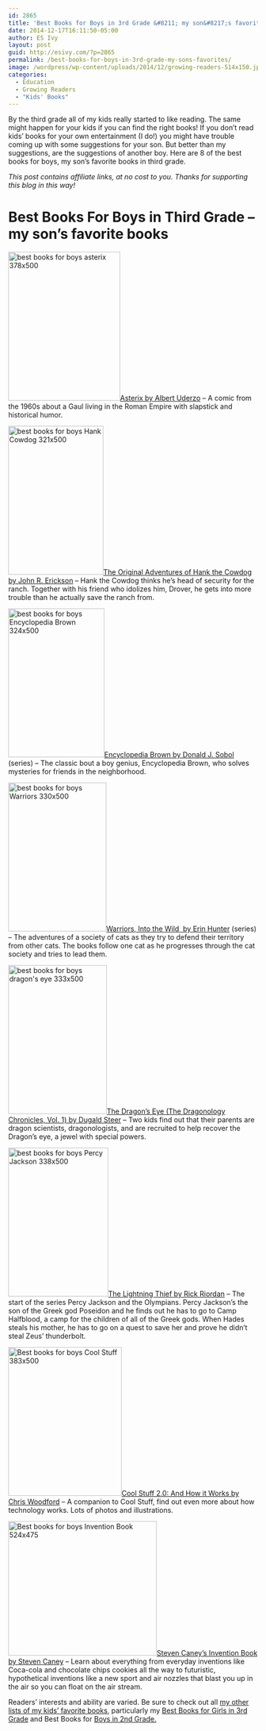 ```yaml
---
id: 2865
title: 'Best Books for Boys in 3rd Grade &#8211; my son&#8217;s favorites'
date: 2014-12-17T16:11:50-05:00
author: ES Ivy
layout: post
guid: http://esivy.com/?p=2865
permalink: /best-books-for-boys-in-3rd-grade-my-sons-favorites/
image: /wordpress/wp-content/uploads/2014/12/growing-readers-514x150.jpg
categories:
  - Education
  - Growing Readers
  - "Kids' Books"
---
```

By the third grade all of my kids really started to like reading. The same might happen for your kids if you can find the right books! If you don&#8217;t read kids&#8217; books for your own entertainment (I do!) you might have trouble coming up with some suggestions for your son. But better than my suggestions, are the suggestions of another boy. Here are 8 of the best books for boys, my son&#8217;s favorite books in third grade.<!--more-->

_This post contains affiliate links, at no cost to you. Thanks for supporting this blog in this way!_

# Best Books For Boys in Third Grade &#8211; my son&#8217;s favorite books

<a href="http://www.amazon.com/gp/product/1444004239/ref=as_li_qf_sp_asin_il_tl?ie=UTF8&camp=1789&creative=9325&creativeASIN=1444004239&linkCode=as2&tag=esiv-20&linkId=LMXCT5ZYDCXZJXU6" target="_blank" rel="nofollow"><img class="aligncenter size-medium wp-image-2880" src="http://esivy.com/wordpress/wp-content/uploads/2014/12/asterix-378x500-226x300.jpg" alt="best books for boys asterix 378x500" width="226" height="300" srcset="https://esivy.com/wordpress/wp-content/uploads/2014/12/asterix-378x500-226x300.jpg 226w, https://esivy.com/wordpress/wp-content/uploads/2014/12/asterix-378x500.jpg 378w" sizes="(max-width: 226px) 100vw, 226px" />Asterix by Albert Uderzo</a> &#8211; A comic from the 1960s about a Gaul living in the Roman Empire with slapstick and historical humor.

<a href="http://www.amazon.com/gp/product/1591881013/ref=as_li_qf_sp_asin_il_tl?ie=UTF8&camp=1789&creative=9325&creativeASIN=1591881013&linkCode=as2&tag=esiv-20&linkId=ZEHPPOPIT6MVNORW" target="_blank" rel="nofollow"><img class="aligncenter size-medium wp-image-2884" src="http://esivy.com/wordpress/wp-content/uploads/2014/12/Hank-Cowdog-321x500-192x300.jpg" alt="best books for boys Hank Cowdog 321x500" width="192" height="300" srcset="https://esivy.com/wordpress/wp-content/uploads/2014/12/Hank-Cowdog-321x500-192x300.jpg 192w, https://esivy.com/wordpress/wp-content/uploads/2014/12/Hank-Cowdog-321x500.jpg 321w" sizes="(max-width: 192px) 100vw, 192px" />The Original Adventures of Hank the Cowdog by John R. Erickson</a> &#8211; Hank the Cowdog thinks he&#8217;s head of security for the ranch. Together with his friend who idolizes him, Drover, he gets into more trouble than he actually save the ranch from.

<a href="http://www.amazon.com/gp/product/0142409855/ref=as_li_qf_sp_asin_il_tl?ie=UTF8&camp=1789&creative=9325&creativeASIN=0142409855&linkCode=as2&tag=esiv-20&linkId=EYWN7VILTYRKOGE2" target="_blank" rel="nofollow"><img class="aligncenter size-medium wp-image-2883" src="http://esivy.com/wordpress/wp-content/uploads/2014/12/Encyclopedia-Brown-324x500-194x300.jpg" alt="best books for boys Encyclopedia Brown 324x500" width="194" height="300" srcset="https://esivy.com/wordpress/wp-content/uploads/2014/12/Encyclopedia-Brown-324x500-194x300.jpg 194w, https://esivy.com/wordpress/wp-content/uploads/2014/12/Encyclopedia-Brown-324x500.jpg 324w" sizes="(max-width: 194px) 100vw, 194px" />Encyclopedia Brown by Donald J. Sobol</a> (series) &#8211; The classic bout a boy genius, Encyclopedia Brown, who solves mysteries for friends in the neighborhood.

<a href="http://www.amazon.com/gp/product/0061477931/ref=as_li_qf_sp_asin_il_tl?ie=UTF8&camp=1789&creative=9325&creativeASIN=0061477931&linkCode=as2&tag=esiv-20&linkId=BNK3FDE54PGCJ4UL" target="_blank" rel="nofollow"><img class="aligncenter size-medium wp-image-2887" src="http://esivy.com/wordpress/wp-content/uploads/2014/12/Warriors-330x500-198x300.jpg" alt="best books for boys Warriors 330x500" width="198" height="300" srcset="https://esivy.com/wordpress/wp-content/uploads/2014/12/Warriors-330x500-198x300.jpg 198w, https://esivy.com/wordpress/wp-content/uploads/2014/12/Warriors-330x500.jpg 330w" sizes="(max-width: 198px) 100vw, 198px" />Warriors, Into the Wild  by Erin Hunter</a> (series) &#8211; The adventures of a society of cats as they try to defend their territory from other cats. The books follow one cat as he progresses through the cat society and tries to lead them.

<a href="http://www.amazon.com/gp/product/0763638072/ref=as_li_qf_sp_asin_il_tl?ie=UTF8&camp=1789&creative=9325&creativeASIN=0763638072&linkCode=as2&tag=esiv-20&linkId=HNBM5OC7Q37ZWJQ4" target="_blank" rel="nofollow"><img class="aligncenter size-medium wp-image-2882" src="http://esivy.com/wordpress/wp-content/uploads/2014/12/dragons-eye-333x500-199x300.jpg" alt="best books for boys dragon's eye 333x500" width="199" height="300" srcset="https://esivy.com/wordpress/wp-content/uploads/2014/12/dragons-eye-333x500-199x300.jpg 199w, https://esivy.com/wordpress/wp-content/uploads/2014/12/dragons-eye-333x500.jpg 333w" sizes="(max-width: 199px) 100vw, 199px" />The Dragon&#8217;s Eye (The Dragonology Chronicles, Vol. 1) by Dugald Steer</a> &#8211; Two kids find out that their parents are dragon scientists, dragonologists, and are recruited to help recover the Dragon&#8217;s eye, a jewel with special powers.

<a href="http://www.amazon.com/gp/product/1484707230/ref=as_li_qf_sp_asin_il_tl?ie=UTF8&camp=1789&creative=9325&creativeASIN=1484707230&linkCode=as2&tag=esiv-20&linkId=J7WO7SJER7YOHRY7" target="_blank" rel="nofollow"><img class="aligncenter size-medium wp-image-2886" src="http://esivy.com/wordpress/wp-content/uploads/2014/12/Percy-Jackson-338x500-202x300.jpg" alt="best books for boys Percy Jackson 338x500" width="202" height="300" srcset="https://esivy.com/wordpress/wp-content/uploads/2014/12/Percy-Jackson-338x500-202x300.jpg 202w, https://esivy.com/wordpress/wp-content/uploads/2014/12/Percy-Jackson-338x500.jpg 338w" sizes="(max-width: 202px) 100vw, 202px" />The Lightning Thief by Rick Riordan</a> &#8211; The start of the series Percy Jackson and the Olympians. Percy Jackson&#8217;s the son of the Greek god Poseidon and he finds out he has to go to Camp Halfblood, a camp for the children of all of the Greek gods. When Hades steals his mother, he has to go on a quest to save her and prove he didn&#8217;t steal Zeus&#8217; thunderbolt.

<a href="http://www.amazon.com/gp/product/0756632072/ref=as_li_qf_sp_asin_il_tl?ie=UTF8&camp=1789&creative=9325&creativeASIN=0756632072&linkCode=as2&tag=esiv-20&linkId=DE7CCNDNMEP2KDYH" target="_blank" rel="nofollow"><img class="aligncenter size-medium wp-image-2881" src="http://esivy.com/wordpress/wp-content/uploads/2014/12/Cool-Stuff-383x500-229x300.jpg" alt="Best books for boys Cool Stuff 383x500" width="229" height="300" srcset="https://esivy.com/wordpress/wp-content/uploads/2014/12/Cool-Stuff-383x500-229x300.jpg 229w, https://esivy.com/wordpress/wp-content/uploads/2014/12/Cool-Stuff-383x500.jpg 383w" sizes="(max-width: 229px) 100vw, 229px" />Cool Stuff 2.0: And How it Works by Chris Woodford</a> &#8211; A companion to Cool Stuff, find out even more about how technology works. Lots of photos and illustrations.

<a href="http://www.amazon.com/gp/product/0894800760/ref=as_li_qf_sp_asin_il_tl?ie=UTF8&camp=1789&creative=9325&creativeASIN=0894800760&linkCode=as2&tag=esiv-20&linkId=MWTCGSE5D55B6PDB" target="_blank" rel="nofollow"><img class="aligncenter size-medium wp-image-2885" src="http://esivy.com/wordpress/wp-content/uploads/2014/12/Invention-Book-524x475-300x271.jpg" alt="Best books for boys Invention Book 524x475" width="300" height="271" srcset="https://esivy.com/wordpress/wp-content/uploads/2014/12/Invention-Book-524x475-300x271.jpg 300w, https://esivy.com/wordpress/wp-content/uploads/2014/12/Invention-Book-524x475.jpg 524w" sizes="(max-width: 300px) 100vw, 300px" />Steven Caney&#8217;s Invention Book by Steven Caney</a> &#8211; Learn about everything from everyday inventions like Coca-cola and chocolate chips cookies all the way to futuristic, hypothetical inventions like a new sport and air nozzles that blast you up in the air so you can float on the air stream.

Readers&#8217; interests and ability are varied. Be sure to check out all <a href="http://esivy.com/?p=2774" target="_blank">my other lists of my kids&#8217; favorite books</a>, particularly my <a href="http://esivy.com/?p=2866" target="_blank">Best Books for Girls in 3rd Grade</a> and Best Books for <a href="http://esivy.com/?p=2793" target="_blank">Boys in 2nd Grade.</a>